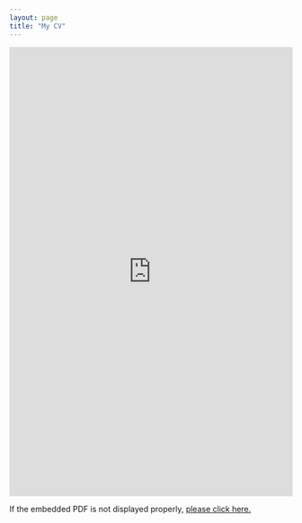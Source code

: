 ```yaml
---
layout: page
title: "My CV"
---
```

<embed src="https://zehuiyin.github.io/CV.pdf" width="100%" height="800px" />
<p style="text-align: left;">If the embedded PDF is not displayed properly, <a href="https://zehuiyin.github.io/CV.pdf" target="_blank">please click here.</a></p>
